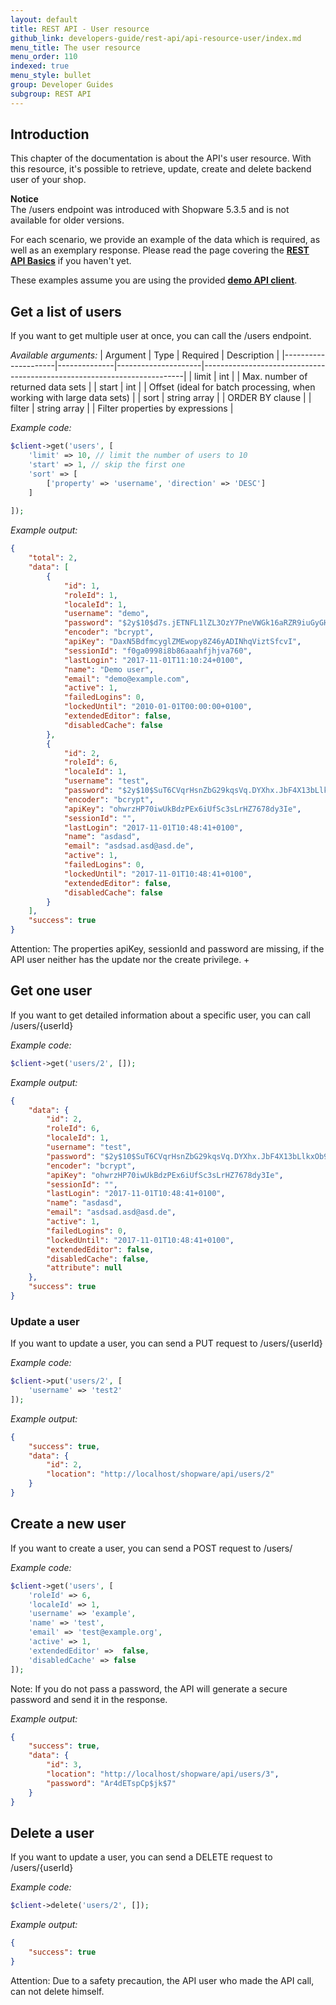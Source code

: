 ```yaml
---
layout: default
title: REST API - User resource
github_link: developers-guide/rest-api/api-resource-user/index.md
menu_title: The user resource
menu_order: 110
indexed: true
menu_style: bullet
group: Developer Guides
subgroup: REST API
---
```


## Introduction

This chapter of the documentation is about the API's user resource.
With this resource, it's possible to retrieve, update, create and
delete backend user of your shop.

<div class="alert alert-info">
<strong>Notice</strong><br>
The /users endpoint was introduced with Shopware 5.3.5
and is not available for older versions.
</div>


For each scenario, we provide an example of the data
which is required, as well as an exemplary response.
Please read the page covering the **[REST API Basics](/developers-guide/rest-api/)** if you haven't yet.

These examples assume you are using the provided **[demo API client](/developers-guide/rest-api/#using-the-rest-api-in-your-own-application)**.


## Get a list of users
If you want to get multiple user at once, you can call the /users endpoint.

*Available arguments:*
| Argument            | Type         | Required            | Description                                                             |
|---------------------|--------------|---------------------|-------------------------------------------------------------------------|
| limit               | int          |                     | Max. number of returned data sets                                       |
| start               | int          |                     | Offset (ideal for batch processing, when working with large data sets)  |
| sort                | string array |                     | ORDER BY clause                                                         |
| filter              | string array |                     | Filter properties by expressions                                        |


*Example code:*
```php
$client->get('users', [
    'limit' => 10, // limit the number of users to 10
    'start' => 1, // skip the first one
    'sort' => [
        ['property' => 'username', 'direction' => 'DESC']
    ]
    
]);
```

*Example output:*
```json
{
    "total": 2,
    "data": [
        {
            "id": 1,
            "roleId": 1,
            "localeId": 1,
            "username": "demo",
            "password": "$2y$10$d7s.jETNFL1lZL3OzY7PneVWGk16aRZR9iuGyGHnw3X5EzssJ304W",
            "encoder": "bcrypt",
            "apiKey": "DaxN5BdfmcyglZMEwopy8Z46yADINhqViztSfcvI",
            "sessionId": "f0ga0998i8b86aaahfjhjva760",
            "lastLogin": "2017-11-01T11:10:24+0100",
            "name": "Demo user",
            "email": "demo@example.com",
            "active": 1,
            "failedLogins": 0,
            "lockedUntil": "2010-01-01T00:00:00+0100",
            "extendedEditor": false,
            "disabledCache": false
        },
        {
            "id": 2,
            "roleId": 6,
            "localeId": 1,
            "username": "test",
            "password": "$2y$10$SuT6CVqrHsnZbG29kqsVq.DYXhx.JbF4X13bLlkxOb9dl/a4OIQym",
            "encoder": "bcrypt",
            "apiKey": "ohwrzHP70iwUkBdzPEx6iUfSc3sLrHZ7678dy3Ie",
            "sessionId": "",
            "lastLogin": "2017-11-01T10:48:41+0100",
            "name": "asdasd",
            "email": "asdsad.asd@asd.de",
            "active": 1,
            "failedLogins": 0,
            "lockedUntil": "2017-11-01T10:48:41+0100",
            "extendedEditor": false,
            "disabledCache": false
        }
    ],
    "success": true
}
```

Attention: The properties apiKey, sessionId and password are missing,
if the API user neither has the update nor the create privilege.
+
## Get one user
If you want to get detailed information about a specific user,
you can call /users/{userId}


*Example code:*
```php
$client->get('users/2', []);
```
*Example output:*
```json
{
    "data": {
        "id": 2,
        "roleId": 6,
        "localeId": 1,
        "username": "test",
        "password": "$2y$10$SuT6CVqrHsnZbG29kqsVq.DYXhx.JbF4X13bLlkxOb9dl/a4OIQym",
        "encoder": "bcrypt",
        "apiKey": "ohwrzHP70iwUkBdzPEx6iUfSc3sLrHZ7678dy3Ie",
        "sessionId": "",
        "lastLogin": "2017-11-01T10:48:41+0100",
        "name": "asdasd",
        "email": "asdsad.asd@asd.de",
        "active": 1,
        "failedLogins": 0,
        "lockedUntil": "2017-11-01T10:48:41+0100",
        "extendedEditor": false,
        "disabledCache": false,
        "attribute": null
    },
    "success": true
}
```

### Update a user
If you want to update a user, you can send a PUT request to /users/{userId}


*Example code:*
```php
$client->put('users/2', [
    'username' => 'test2'
]);
```

*Example output:*
```json
{
    "success": true,
    "data": {
        "id": 2,
        "location": "http://localhost/shopware/api/users/2"
    }
}
```

## Create a new user
If you want to create a user, you can send a POST request to /users/


*Example code:*
```php
$client->get('users', [
    'roleId' => 6,
    'localeId' => 1,
    'username' => 'example',
    'name' => 'test',
    'email' => 'test@example.org',
    'active' => 1,
    'extendedEditor' =>  false,
    'disabledCache' => false
]);
```

Note: If you do not pass a password, the API will generate a
secure password and send it in the response.

*Example output:*
```json
{
    "success": true,
    "data": {
        "id": 3,
        "location": "http://localhost/shopware/api/users/3",
        "password": "Ar4dETspCp$jk$7"
    }
}
```

## Delete a user
If you want to update a user, you can send a DELETE request to /users/{userId}

*Example code:*

```php
$client->delete('users/2', []);
```

*Example output:*
```json
{
    "success": true
}
```

Attention: Due to a safety precaution, the API user who made the API call,
can not delete himself.